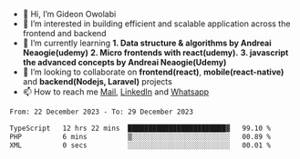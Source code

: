 - 👋 Hi, I’m Gideon Owolabi
- 👀 I’m interested in building efficient and scalable application across the frontend and backend
- 🌱 I’m currently learning <b>1. Data structure & algorithms by Andreai Neaogie(udemy)</b> <b>2. Micro frontends with react(udemy).</b>  <b>3. javascript the advanced concepts by Andreai Neaogie(Udemy)</b>
- 💞️ I’m looking to collaborate on <b>frontend(react)</b>, <b>mobile(react-native)</b> and <b>backend(Nodejs, Laravel)</b> projects
- 📫 How to reach me <a href="mailto:gideoniyin2021@gmail.com">Mail</a>, <a href="https://www.linkedin.com/in/gideon-owolabi-9b667a232/">LinkedIn</a> and <a href="https://wa.me/2348055377085">Whatsapp</a>

<!---
gude1/gude1 is a ✨ special ✨ repository because its `README.md` (this file) appears on your GitHub profile.
You can click the Preview link to take a look at your changes.
--->

<!--START_SECTION:waka-->

```txt
From: 22 December 2023 - To: 29 December 2023

TypeScript   12 hrs 22 mins  ████████████████████████▓   99.10 %
PHP          6 mins          ▒░░░░░░░░░░░░░░░░░░░░░░░░   00.89 %
XML          0 secs          ░░░░░░░░░░░░░░░░░░░░░░░░░   00.01 %
```

<!--END_SECTION:waka-->
